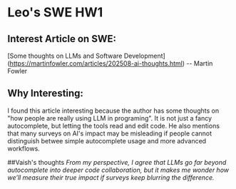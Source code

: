# Leo's SWE HW1
## Interest Article on SWE: 
[Some thoughts on LLMs and Software Development] (https://martinfowler.com/articles/202508-ai-thoughts.html) -- Martin Fowler
## Why Interesting: 
I found this article interesting because the author has some thoughts on "how people are really using LLM in programing". It is not just a fancy autocomplete, but letting the tools read and edit code. He also mentions that many surveys on AI's impact may be misleading if people cannot distinguish betwee simple autocomplete usage and more advanced workflows.

##Vaish's thoughts 
*From my perspective, I agree that LLMs go far beyond autocomplete into deeper code collaboration, but it makes me wonder how we’ll measure their true impact if surveys keep blurring the difference.*
